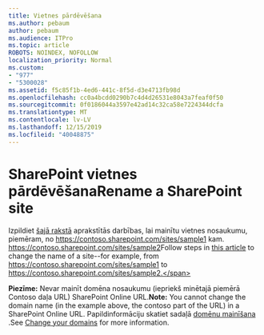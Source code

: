 ```yaml
---
title: Vietnes pārdēvēšana
ms.author: pebaum
author: pebaum
ms.audience: ITPro
ms.topic: article
ROBOTS: NOINDEX, NOFOLLOW
localization_priority: Normal
ms.custom:
- "977"
- "5300028"
ms.assetid: f5c85f1b-4ed6-441c-8f5d-d3e4713fb98d
ms.openlocfilehash: cc0a4bcdd0290b7c4d4d26531e8043a7feaf0f50
ms.sourcegitcommit: 0f0186044a3597e42ad14c32ca58e7224344dcfa
ms.translationtype: MT
ms.contentlocale: lv-LV
ms.lasthandoff: 12/15/2019
ms.locfileid: "40048875"
---
```

# <a name="rename-a-sharepoint-site"></a><span data-ttu-id="ff8c5-102">SharePoint vietnes pārdēvēšana</span><span class="sxs-lookup"><span data-stu-id="ff8c5-102">Rename a SharePoint site</span></span>

<span data-ttu-id="ff8c5-103">Izpildiet [šajā rakstā](https://docs.microsoft.com/sharepoint/change-site-address) aprakstītās darbības, lai mainītu vietnes nosaukumu, piemēram, no https://contoso.sharepoint.com/sites/sample1 kam. https://contoso.sharepoint.com/sites/sample2</span><span class="sxs-lookup"><span data-stu-id="ff8c5-103">Follow steps in [this article](https://docs.microsoft.com/sharepoint/change-site-address) to change the name of a site--for example, from https://contoso.sharepoint.com/sites/sample1 to https://contoso.sharepoint.com/sites/sample2.</span></span>

<span data-ttu-id="ff8c5-104">**Piezīme:** Nevar mainīt domēna nosaukumu (iepriekš minētajā piemērā Contoso daļa URL) SharePoint Online URL.</span><span class="sxs-lookup"><span data-stu-id="ff8c5-104">**Note:** You cannot change the domain name (in the example above, the contoso part of the URL) in a SharePoint Online URL.</span></span> <span data-ttu-id="ff8c5-105">Papildinformāciju skatiet sadaļā [domēnu mainīšana](https://go.microsoft.com/fwlink/?Linkid=2018696) .</span><span class="sxs-lookup"><span data-stu-id="ff8c5-105">See [Change your domains](https://go.microsoft.com/fwlink/?Linkid=2018696) for more information.</span></span>
  